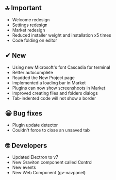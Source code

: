 ## 🔝 Important

* Welcome redesign
* Settings redesign
* Market redesign
* Reduced installer weight and installation x5 times
* Code folding on editor

## ✔ New

* Using new Microsoft's font Cascadia for terminal
* Better autocomplete
* Readded the New Project page
* Implemented a loading bar in Market
* Plugins can now show screenshoots in Market
* Improved creating files and folders dialogs
* Tab-indented code will not show a border 

## 😁 Bug fixes

* Plugin update detector
* Couldn't force to close an unsaved tab

## 🤓 Developers

* Updated Electron to v7
* New Graviton component called Control 
* New events
* New Web Component (gv-navpanel)
